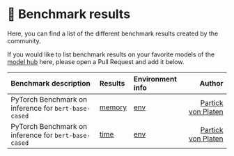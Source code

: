 <!---
Copyright 2020 The HuggingFace Team. All rights reserved.

Licensed under the Apache License, Version 2.0 (the "License");
you may not use this file except in compliance with the License.
You may obtain a copy of the License at

    http://www.apache.org/licenses/LICENSE-2.0

Unless required by applicable law or agreed to in writing, software
distributed under the License is distributed on an "AS IS" BASIS,
WITHOUT WARRANTIES OR CONDITIONS OF ANY KIND, either express or implied.
See the License for the specific language governing permissions and
limitations under the License.
-->

# 🤗 Benchmark results

Here, you can find a list of the different benchmark results created by the community.

If you would like to list benchmark results on your favorite models of the [model hub](https://huggingface.co/models) here, please open a Pull Request and add it below.

| Benchmark description | Results | Environment info |      Author      |
|:----------|:-------------|:-------------|------:|
| PyTorch Benchmark on inference for `bert-base-cased` |[memory](https://github.com/patrickvonplaten/files_to_link_to/blob/master/bert_benchmark/inference_memory.csv) | [env](https://github.com/patrickvonplaten/files_to_link_to/blob/master/bert_benchmark/env.csv) | [Partick von Platen](https://github.com/patrickvonplaten) | 
| PyTorch Benchmark on inference for `bert-base-cased` |[time](https://github.com/patrickvonplaten/files_to_link_to/blob/master/bert_benchmark/inference_time.csv) | [env](https://github.com/patrickvonplaten/files_to_link_to/blob/master/bert_benchmark/env.csv) | [Partick von Platen](https://github.com/patrickvonplaten) | 
